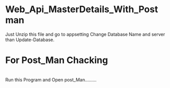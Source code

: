 # Web_Api_MasterDetails_With_Postman
Just Unzip this file and go to appsetting Change Database Name and server than Update-Database. 
</br>
<h1> For Post_Man Chacking </h1>
</br>
Run this Program and Open post_Man.........
